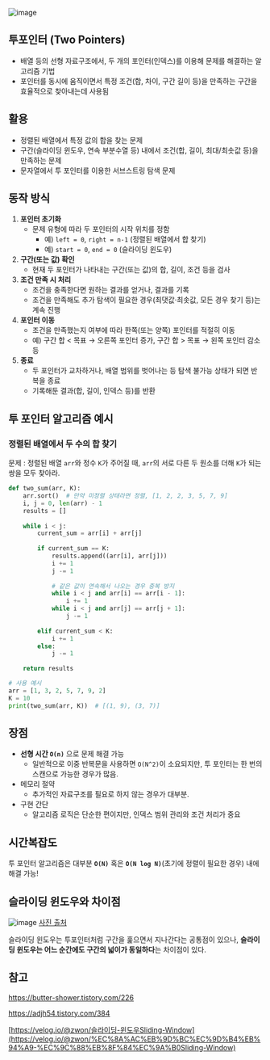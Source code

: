 ![image](https://github.com/user-attachments/assets/47d37f5e-cc8c-49b4-8edb-f57dad1d91db)

## 투포인터 (Two Pointers)

- 배열 등의 선형 자료구조에서, 두 개의 포인터(인덱스)를 이용해 문제를 해결하는 알고리즘 기법
- 포인터를 동시에 움직이면서 특정 조건(합, 차이, 구간 길이 등)을 만족하는 구간을 효율적으로 찾아내는데 사용됨

## 활용

- 정렬된 배열에서 특정 값의 합을 찾는 문제
- 구간(슬라이딩 윈도우, 연속 부분수열 등) 내에서 조건(합, 길이, 최대/최솟값 등)을 만족하는 문제
- 문자열에서 투 포인터를 이용한 서브스트링 탐색 문제

## 동작 방식

1. **포인터 초기화**
    - 문제 유형에 따라 두 포인터의 시작 위치를 정함
        - 예) `left = 0`, `right = n-1` (정렬된 배열에서 합 찾기)
        - 예) `start = 0`, `end = 0` (슬라이딩 윈도우)
2. **구간(또는 값) 확인**
    - 현재 두 포인터가 나타내는 구간(또는 값)의 합, 길이, 조건 등을 검사
3. **조건 만족 시 처리**
    - 조건을 충족한다면 원하는 결과를 얻거나, 결과를 기록
    - 조건을 만족해도 추가 탐색이 필요한 경우(최댓값·최솟값, 모든 경우 찾기 등)는 계속 진행
4. **포인터 이동**
    - 조건을 만족했는지 여부에 따라 한쪽(또는 양쪽) 포인터를 적절히 이동
    - 예) 구간 합 < 목표 → 오른쪽 포인터 증가, 구간 합 > 목표 → 왼쪽 포인터 감소 등
5. **종료**
    - 두 포인터가 교차하거나, 배열 범위를 벗어나는 등 탐색 불가능 상태가 되면 반복을 종료
    - 기록해둔 결과(합, 길이, 인덱스 등)를 반환

## 투 포인터 알고리즘 예시

### 정렬된 배열에서 두 수의 합 찾기

문제 : 정렬된 배열 `arr`와 정수 `K`가 주어질 때, `arr`의 서로 다른 두 원소를 더해 `K`가 되는 쌍을 모두 찾아라.

```python
def two_sum(arr, K):
    arr.sort()  # 만약 미정렬 상태라면 정렬, [1, 2, 2, 3, 5, 7, 9]
    i, j = 0, len(arr) - 1
    results = []
    
    while i < j:
        current_sum = arr[i] + arr[j]
        
        if current_sum == K:
            results.append((arr[i], arr[j]))
            i += 1
            j -= 1
            
            # 같은 값이 연속해서 나오는 경우 중복 방지
            while i < j and arr[i] == arr[i - 1]:
                i += 1
            while i < j and arr[j] == arr[j + 1]:
                j -= 1
                
        elif current_sum < K:
            i += 1
        else:
            j -= 1
    
    return results

# 사용 예시
arr = [1, 3, 2, 5, 7, 9, 2]
K = 10
print(two_sum(arr, K))  # [(1, 9), (3, 7)]
```

## 장점

- **선형 시간 `O(n)`** 으로 문제 해결 가능
    - 일반적으로 이중 반복문을 사용하면 `O(N^2)`이 소요되지만, 투 포인터는 한 번의 스캔으로 가능한 경우가 많음.
- 메모리 절약
    - 추가적인 자료구조를 필요로 하지 않는 경우가 대부분.
- 구현 간단
    - 알고리즘 로직은 단순한 편이지만, 인덱스 범위 관리와 조건 처리가 중요

## 시간복잡도

투 포인터 알고리즘은 대부분 **`O(N)`** 혹은 **`O(N log N)`**(초기에 정렬이 필요한 경우) 내에 해결 가능!

## 슬라이딩 윈도우와 차이점

![image](https://github.com/user-attachments/assets/dfacf043-549a-4e2e-8c61-a09d20408fa3)
[사진 출처](https://velog.io/@zwon/%EC%8A%AC%EB%9D%BC%EC%9D%B4%EB%94%A9-%EC%9C%88%EB%8F%84%EC%9A%B0Sliding-Window)

슬라이딩 윈도우는 투포인터처럼 구간을 훑으면서 지나간다는 공통점이 있으나, **슬라이딩 윈도우는 어느 순간에도 구간의 넓이가 동일하다**는 차이점이 있다.

## 참고

https://butter-shower.tistory.com/226

https://adjh54.tistory.com/384

[https://velog.io/@zwon/슬라이딩-윈도우Sliding-Window](https://velog.io/@zwon/%EC%8A%AC%EB%9D%BC%EC%9D%B4%EB%94%A9-%EC%9C%88%EB%8F%84%EC%9A%B0Sliding-Window)
